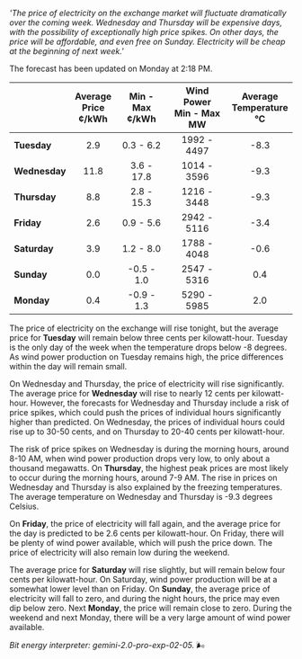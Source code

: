*'The price of electricity on the exchange market will fluctuate dramatically over the coming week. Wednesday and Thursday will be expensive days, with the possibility of exceptionally high price spikes. On other days, the price will be affordable, and even free on Sunday. Electricity will be cheap at the beginning of next week.'*

The forecast has been updated on Monday at 2:18 PM.

|    | Average<br>Price<br>¢/kWh | Min - Max<br>¢/kWh | Wind Power<br>Min - Max<br>MW | Average<br>Temperature<br>°C |
|:---|:---:|:---:|:---:|:---:|
| **Tuesday**     | 2.9  | 0.3 - 6.2   | 1992 - 4497  | -8.3  |
| **Wednesday** | 11.8 | 3.6 - 17.8  | 1014 - 3596  | -9.3  |
| **Thursday**    | 8.8  | 2.8 - 15.3  | 1216 - 3448  | -9.3  |
| **Friday**  | 2.6  | 0.9 - 5.6   | 2942 - 5116  | -3.4  |
| **Saturday**   | 3.9  | 1.2 - 8.0   | 1788 - 4048  | -0.6  |
| **Sunday**  | 0.0  | -0.5 - 1.0  | 2547 - 5316  | 0.4   |
| **Monday**  | 0.4  | -0.9 - 1.3  | 5290 - 5985  | 2.0   |

The price of electricity on the exchange will rise tonight, but the average price for **Tuesday** will remain below three cents per kilowatt-hour. Tuesday is the only day of the week when the temperature drops below -8 degrees. As wind power production on Tuesday remains high, the price differences within the day will remain small.

On Wednesday and Thursday, the price of electricity will rise significantly. The average price for **Wednesday** will rise to nearly 12 cents per kilowatt-hour. However, the forecasts for Wednesday and Thursday include a risk of price spikes, which could push the prices of individual hours significantly higher than predicted. On Wednesday, the prices of individual hours could rise up to 30-50 cents, and on Thursday to 20-40 cents per kilowatt-hour.

The risk of price spikes on Wednesday is during the morning hours, around 8-10 AM, when wind power production drops very low, to only about a thousand megawatts. On **Thursday**, the highest peak prices are most likely to occur during the morning hours, around 7-9 AM. The rise in prices on Wednesday and Thursday is also explained by the freezing temperatures. The average temperature on Wednesday and Thursday is -9.3 degrees Celsius.

On **Friday**, the price of electricity will fall again, and the average price for the day is predicted to be 2.6 cents per kilowatt-hour. On Friday, there will be plenty of wind power available, which will push the price down. The price of electricity will also remain low during the weekend.

The average price for **Saturday** will rise slightly, but will remain below four cents per kilowatt-hour. On Saturday, wind power production will be at a somewhat lower level than on Friday. On **Sunday**, the average price of electricity will fall to zero, and during the night hours, the price may even dip below zero. Next **Monday**, the price will remain close to zero. During the weekend and next Monday, there will be a very large amount of wind power available.

*Bit energy interpreter: gemini-2.0-pro-exp-02-05.* 🌬️

